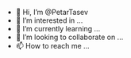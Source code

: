 - 👋 Hi, I’m @PetarTasev
- 👀 I’m interested in ...
- 🌱 I’m currently learning ...
- 💞️ I’m looking to collaborate on ...
- 📫 How to reach me ...

<!---
PetarTasev/PetarTasev is a ✨ special ✨ repository because its `README.md` (this file) appears on your GitHub profile.
You can click the Preview link to take a look at your changes.
--->
